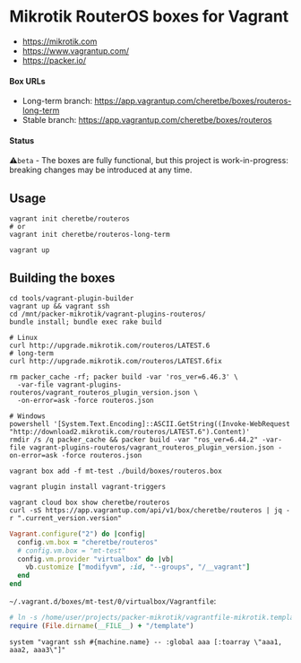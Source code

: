 # Mikrotik RouterOS boxes for Vagrant
* https://mikrotik.com
* https://www.vagrantup.com/
* https://packer.io/

#### Box URLs
* Long-term branch: https://app.vagrantup.com/cheretbe/boxes/routeros-long-term
* Stable branch: https://app.vagrantup.com/cheretbe/boxes/routeros

#### Status
:warning:`beta` - The boxes are fully functional, but this project is work-in-progress: breaking changes may be introduced at any time.

## Usage
```shell
vagrant init cheretbe/routeros
# or
vagrant init cheretbe/routeros-long-term

vagrant up
```

## Building the boxes
```shell
cd tools/vagrant-plugin-builder
vagrant up && vagrant ssh
cd /mnt/packer-mikrotik/vagrant-plugins-routeros/
bundle install; bundle exec rake build
```

```shell
# Linux
curl http://upgrade.mikrotik.com/routeros/LATEST.6
# long-term
curl http://upgrade.mikrotik.com/routeros/LATEST.6fix

rm packer_cache -rf; packer build -var 'ros_ver=6.46.3' \
  -var-file vagrant-plugins-routeros/vagrant_routeros_plugin_version.json \
  -on-error=ask -force routeros.json

# Windows
powershell '[System.Text.Encoding]::ASCII.GetString((Invoke-WebRequest "http://download2.mikrotik.com/routeros/LATEST.6").Content)'
rmdir /s /q packer_cache && packer build -var "ros_ver=6.44.2" -var-file vagrant-plugins-routeros/vagrant_routeros_plugin_version.json -on-error=ask -force routeros.json

vagrant box add -f mt-test ./build/boxes/routeros.box

vagrant plugin install vagrant-triggers
```

```shell
vagrant cloud box show cheretbe/routeros
curl -sS https://app.vagrantup.com/api/v1/box/cheretbe/routeros | jq -r ".current_version.version"

```

```ruby
Vagrant.configure("2") do |config|
  config.vm.box = "cheretbe/routeros"
  # config.vm.box = "mt-test"
  config.vm.provider "virtualbox" do |vb|
    vb.customize ["modifyvm", :id, "--groups", "/__vagrant"]
  end
end
```


`~/.vagrant.d/boxes/mt-test/0/virtualbox/Vagrantfile`:
```ruby
# ln -s /home/user/projects/packer-mikrotik/vagrantfile-mikrotik.template template.rb
require (File.dirname(__FILE__) + "/template")
```

```
system "vagrant ssh #{machine.name} -- :global aaa [:toarray \"aaa1, aaa2, aaa3\"]"
```
